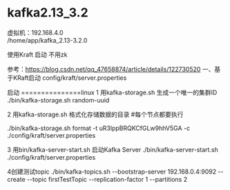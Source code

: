 # kafka2.13_3.2

虚拟机：192.168.4.0  
/home/app/kafka_2.13-3.2.0

使用Kraft 启动  不用zk


参考：https://blog.csdn.net/qq_47658874/article/details/122730520
一、基于KRaft启动
config/kraft/server.properties

启动
===============linux
1 用kafka-storage.sh 生成一个唯一的集群ID
./bin/kafka-storage.sh random-uuid

2 用kafka-storage.sh 格式化存储数据的目录
#每个节点都要执行

./bin/kafka-storage.sh format -t uR3lppBRQKCfGLw9hhV5GA  -c ./config/kraft/server.properties

3 用bin/kafka-server-start.sh 启动Kafka Server
./bin/kafka-server-start.sh ./config/kraft/server.properties

4创建测试topic
./bin/kafka-topics.sh --bootstrap-server 192.168.0.4:9092 --create --topic firstTestTopic --replication-factor 1 --partitions 2  